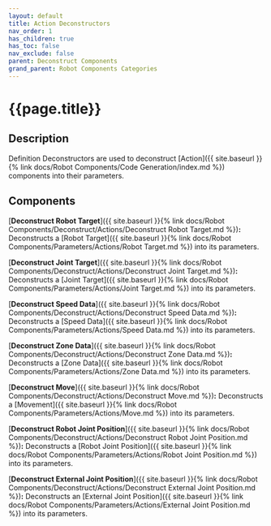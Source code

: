 ```yaml
---
layout: default
title: Action Deconstructors
nav_order: 1
has_children: true
has_toc: false
nav_exclude: false
parent: Deconstruct Components
grand_parent: Robot Components Categories
---
```


# **{{page.title}}**

## **Description**

Definition Deconstructors are used to deconstruct [Action]({{ site.baseurl }}{% link docs/Robot Components/Code Generation/index.md %}) components into their parameters.

## **Components**

[**Deconstruct Robot Target**]({{ site.baseurl }}{% link docs/Robot Components/Deconstruct/Actions/Deconstruct Robot Target.md %})**:** Deconstructs a [Robot Target]({{ site.baseurl }}{% link docs/Robot Components/Parameters/Actions/Robot Target.md %}) into its parameters. 

[**Deconstruct Joint Target**]({{ site.baseurl }}{% link docs/Robot Components/Deconstruct/Actions/Deconstruct Joint Target.md %})**:** Deconstructs a [Joint Target]({{ site.baseurl }}{% link docs/Robot Components/Parameters/Actions/Joint Target.md %}) into its parameters. 

[**Deconstruct Speed Data**]({{ site.baseurl }}{% link docs/Robot Components/Deconstruct/Actions/Deconstruct Speed Data.md %})**:** Deconstructs a [Speed Data]({{ site.baseurl }}{% link docs/Robot Components/Parameters/Actions/Speed Data.md %}) into its parameters.

[**Deconstruct Zone Data**]({{ site.baseurl }}{% link docs/Robot Components/Deconstruct/Actions/Deconstruct Zone Data.md %})**:** Deconstructs a [Zone Data]({{ site.baseurl }}{% link docs/Robot Components/Parameters/Actions/Zone Data.md %}) into its parameters. 

[**Deconstruct Move**]({{ site.baseurl }}{% link docs/Robot Components/Deconstruct/Actions/Deconstruct Move.md %})**:** Deconstructs a [Movement]({{ site.baseurl }}{% link docs/Robot Components/Parameters/Actions/Move.md %}) into its parameters.

[**Deconstruct Robot Joint Position**]({{ site.baseurl }}{% link docs/Robot Components/Deconstruct/Actions/Deconstruct Robot Joint Position.md %})**:** Deconstructs a [Robot Joint Position]({{ site.baseurl }}{% link docs/Robot Components/Parameters/Actions/Robot Joint Position.md %}) into its parameters.

[**Deconstruct External Joint Position**]({{ site.baseurl }}{% link docs/Robot Components/Deconstruct/Actions/Deconstruct External Joint Position.md %})**:** Deconstructs an [External Joint Position]({{ site.baseurl }}{% link docs/Robot Components/Parameters/Actions/External Joint Position.md %}) into its parameters.


